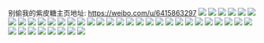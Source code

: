 别偷我的紫皮糖主页地址: https://weibo.com/u/6415863297 
![](https://wx4.sinaimg.cn/mw2000/0070cj85ly1h8ir2pp855j327k2y3npe.jpg) 
![](https://wx4.sinaimg.cn/mw2000/0070cj85ly1h8ir2tg8i3j32wq26j7wk.jpg) 
![](https://wx4.sinaimg.cn/mw2000/0070cj85ly1h8ir2s4gilj326x2x81l1.jpg) 
![](https://wx4.sinaimg.cn/mw2000/0070cj85ly1h8ir2mnojqj33402c0npf.jpg) 
![](https://wx4.sinaimg.cn/mw2000/0070cj85ly1h8ir2y0u6hj33232akx6t.jpg) 
![](https://wx4.sinaimg.cn/mw2000/0070cj85ly1h8ir2veahoj33402c0e83.jpg) 
![](https://wx4.sinaimg.cn/mw2000/0070cj85ly1h869as8xzhj30tw0mak1k.jpg) 
![](https://wx4.sinaimg.cn/mw2000/0070cj85ly1h869ariy7ij32yo1o0b2a.jpg) 
![](https://wx4.sinaimg.cn/mw2000/0070cj85ly1h869avbalbj32c0340e83.jpg) 
![](https://wx4.sinaimg.cn/mw2000/0070cj85ly1h869ap8inhj33402c0hdv.jpg) 
![](https://wx4.sinaimg.cn/mw2000/0070cj85ly1h869am9oexj32c0340b29.jpg) 
![](https://wx4.sinaimg.cn/mw2000/0070cj85ly1h869b9ozf6j32c03407wj.jpg) 
![](https://wx4.sinaimg.cn/mw2000/0070cj85ly1h869akabhfj32c03404qr.jpg) 
![](https://wx4.sinaimg.cn/mw2000/0070cj85ly1h869b79ln8j30zk0qo46r.jpg) 
![](https://wx4.sinaimg.cn/mw2000/0070cj85ly1h79ws0nlt5j31hc0u0gtw.jpg) 
![](https://wx4.sinaimg.cn/mw2000/0070cj85ly1h7425t87frj30u0140q8k.jpg) 
![](https://wx4.sinaimg.cn/mw2000/0070cj85ly1h7425r28dbj31400u0qdc.jpg) 
![](https://wx4.sinaimg.cn/mw2000/0070cj85ly1h7425qtosbj31400u0thi.jpg) 
![](https://wx4.sinaimg.cn/mw2000/0070cj85ly1h7425qk5caj31400u0k0n.jpg) 
![](https://wx4.sinaimg.cn/mw2000/0070cj85ly1h7425s94flj31400u0adx.jpg) 
![](https://wx4.sinaimg.cn/mw2000/0070cj85ly1h7425rn9anj31400u00ty.jpg) 
![](https://wx4.sinaimg.cn/mw2000/0070cj85ly1h7425sjmcxj31400u0jux.jpg) 
![](https://wx4.sinaimg.cn/mw2000/0070cj85ly1h7425ry1hbj31400u0n1r.jpg) 
![](https://wx4.sinaimg.cn/mw2000/0070cj85ly1h7425rdlhwj31400u0776.jpg) 
![](https://wx4.sinaimg.cn/mw2000/0070cj85ly1h7425st4axj30wi0b6dgv.jpg) 
![](https://wx4.sinaimg.cn/mw2000/0070cj85ly1h65fn4podyj31400u0guc.jpg) 
![](https://wx4.sinaimg.cn/mw2000/0070cj85ly1h65fn56pybj31400u0qc8.jpg) 
![](https://wx4.sinaimg.cn/mw2000/0070cj85ly1h65fn5jzpoj31400u0tiy.jpg) 
![](https://wx4.sinaimg.cn/mw2000/0070cj85ly1h65fn5ue5nj31400u0jut.jpg) 
![](https://wx4.sinaimg.cn/mw2000/0070cj85ly1h65fn65hfhj31400u0dp6.jpg) 
![](https://wx4.sinaimg.cn/mw2000/0070cj85ly1h65fn6g4rmj31400u0n1j.jpg) 
![](https://wx4.sinaimg.cn/mw2000/0070cj85ly1h65fn6wxxfj31400u0ae0.jpg) 
![](https://wx4.sinaimg.cn/mw2000/0070cj85ly1h65fn743mij30u0140dhf.jpg) 
![](https://wx4.sinaimg.cn/mw2000/0070cj85ly1h65fn7fo49j31400u0myz.jpg) 
![](https://wx4.sinaimg.cn/mw2000/0070cj85ly1h61x8yd0g4j30u0140q3s.jpg) 
![](https://wx4.sinaimg.cn/mw2000/0070cj85ly1h61x938qldj30u0140dg5.jpg) 
![](https://wx4.sinaimg.cn/mw2000/0070cj85ly1h61x8y3bhtj31400u0mxs.jpg) 
![](https://wx4.sinaimg.cn/mw2000/0070cj85ly1h5ulbggqcpj30u01417bn.jpg) 
![](https://wx4.sinaimg.cn/mw2000/0070cj85ly1h5ulb99s9tj30u0140gsz.jpg) 
